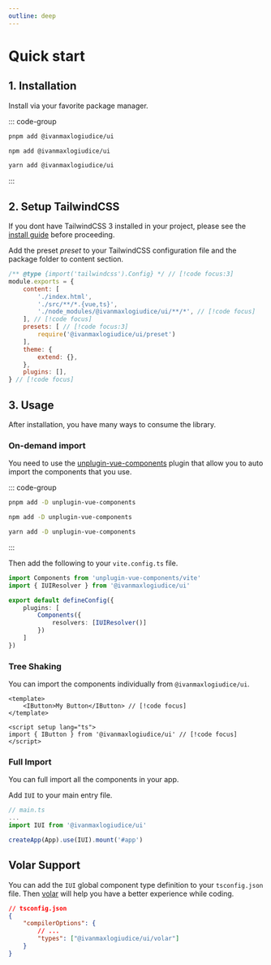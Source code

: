 ```yaml
---
outline: deep
---
```


# Quick start

## 1. Installation

Install via your favorite package manager.

::: code-group

```bash [pnpm]
pnpm add @ivanmaxlogiudice/ui
```

```bash [npm]
npm add @ivanmaxlogiudice/ui
```

```bash [yarn]
yarn add @ivanmaxlogiudice/ui
```

:::

## 2. Setup TailwindCSS

If you dont have TailwindCSS 3 installed in your project, please see the [install guide](https://tailwindcss.com/docs/guides/vite) before proceeding.

Add the preset *preset* to your TailwindCSS configuration file and the package folder to content section.

```js
/** @type {import('tailwindcss').Config} */ // [!code focus:3]
module.exports = {
    content: [
        './index.html',
        './src/**/*.{vue,ts}',
        './node_modules/@ivanmaxlogiudice/ui/**/*', // [!code focus]
    ], // [!code focus]
    presets: [ // [!code focus:3]
        require('@ivanmaxlogiudice/ui/preset')
    ],
    theme: {
        extend: {},
    },
    plugins: [],
} // [!code focus]
```

## 3. Usage

After installation, you have many ways to consume the library.

### On-demand import

You need to use the [unplugin-vue-components](https://github.com/antfu/unplugin-vue-components) plugin that allow you to auto import the components that you use.

::: code-group

```bash [pnpm]
pnpm add -D unplugin-vue-components
```

```bash [npm]
npm add -D unplugin-vue-components
```

```bash [yarn]
yarn add -D unplugin-vue-components
```

:::

Then add the following to your `vite.config.ts` file.

```ts
import Components from 'unplugin-vue-components/vite'
import { IUIResolver } from '@ivanmaxlogiudice/ui'

export default defineConfig({
    plugins: [
        Components({
            resolvers: [IUIResolver()]
        })
    ]
})
```

### Tree Shaking

You can import the components individually from `@ivanmaxlogiudice/ui`.

```vue
<template>
    <IButton>My Button</IButton> // [!code focus]
</template>

<script setup lang="ts">
import { IButton } from '@ivanmaxlogiudice/ui' // [!code focus]
</script>
```

### Full Import

You can full import all the components in your app.

Add `IUI` to your main entry file.

```ts
// main.ts
...
import IUI from '@ivanmaxlogiudice/ui'

createApp(App).use(IUI).mount('#app')
```

## Volar Support

You can add the `IUI` global component type definition to your `tsconfig.json` file. 
Then [volar](https://github.com/vuejs/language-tools) will help you have a better experience while coding.

```json
// tsconfig.json
{
    "compilerOptions": {
        // ...
        "types": ["@ivanmaxlogiudice/ui/volar"]
    }
}
```